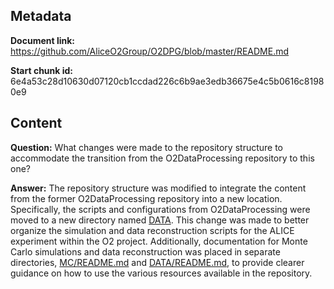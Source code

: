 ## Metadata

**Document link:** https://github.com/AliceO2Group/O2DPG/blob/master/README.md

**Start chunk id:** 6e4a53c28d10630d07120cb1ccdad226c6b9ae3edb36675e4c5b0616c81980e9

## Content

**Question:** What changes were made to the repository structure to accommodate the transition from the O2DataProcessing repository to this one?

**Answer:** The repository structure was modified to integrate the content from the former O2DataProcessing repository into a new location. Specifically, the scripts and configurations from O2DataProcessing were moved to a new directory named [DATA](DATA). This change was made to better organize the simulation and data reconstruction scripts for the ALICE experiment within the O2 project. Additionally, documentation for Monte Carlo simulations and data reconstruction was placed in separate directories, [MC/README.md](MC/README.md) and [DATA/README.md](DATA/README.md), to provide clearer guidance on how to use the various resources available in the repository.
